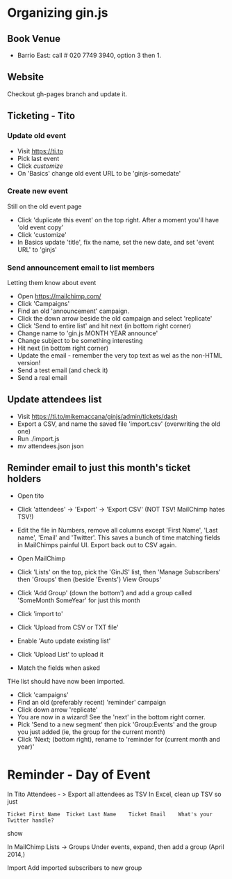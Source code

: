 # Organizing gin.js

## Book Venue

 - Barrio East: call # 020 7749 3940, option 3 then 1.

## Website

Checkout gh-pages branch and update it.

## Ticketing - Tito

### Update old event

 - Visit https://ti.to
 - Pick last event
 - Click *customize*
 - On 'Basics' change old event URL to be 'ginjs-somedate'

### Create new event

Still on the old event page

 - Click 'duplicate this event' on the top right. After a moment you'll have 'old event copy'
 - Click 'customize'
 - In Basics update 'title', fix the name, set the new date, and set 'event URL' to 'ginjs'

### Send announcement email to list members

Letting them know about event

 - Open https://mailchimp.com/
 - Click 'Campaigns'
 - Find an old 'announcement' campaign. 
 - Click the down arrow beside the old campaign and select 'replicate'
 - Click 'Send to entire list' and hit next (in bottom right corner)
 - Change name to 'gin.js MONTH YEAR announce'
 - Change subject to be something interesting
 - Hit next (in bottom right corner)
 - Update the email - remember the very top text as wel as the non-HTML version!
 - Send a test email (and check it)
 - Send a real email

## Update attendees list 

 - Visit https://ti.to/mikemaccana/ginjs/admin/tickets/dash
 - Export a CSV, and name the saved file 'import.csv' (overwriting the old one)
 - Run ./import.js
 - mv attendees.json json

## Reminder email to just this month's ticket holders

 - Open tito
 - Click 'attendees' -> 'Export' -> 'Export CSV' (NOT TSV! MailChimp hates TSV!)
 - Edit the file in Numbers, remove all columns except 'First Name', 'Last name', 'Email' and 'Twitter'. This saves a bunch of time matching fields in MailChimps painful UI. Export back out to CSV again.

 - Open MailChimp
 - Click 'Lists' on the top, pick the 'GinJS' list, then 'Manage Subscribers' then 'Groups' then (beside 'Events') View Groups'
 - Click 'Add Group' (down the bottom') and add a group called 'SomeMonth SomeYear' for just this month
 - Click 'import to'
 - Click 'Upload from CSV or TXT file'
 - Enable 'Auto update existing list'
 - Click 'Upload List' to upload it
 - Match the fields when asked

THe list should have now been imported.

 - Click 'campaigns'
 - Find an old (preferably recent) 'reminder' campaign
 - Click down arrow 'replicate'
 - You are now in a wizard! See the 'next' in the bottom right corner.
 - Pick 'Send to a new segment' then pick 'Group:Events' and the group you just added (ie, the group for the current month)
- Click 'Next; (bottom right), rename to 'reminder for (current month and year)'

# Reminder - Day of Event

In Tito Attendees - > Export all attendees as TSV
In Excel, clean up TSV so just

    Ticket First Name  Ticket Last Name    Ticket Email    What's your Twitter handle?

show



In MailChimp
Lists -> Groups
Under events, expand, then add a group (April 2014,)

Import
Add imported subscribers to new group
